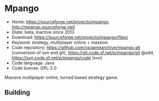 # Mpango

- Home: https://sourceforge.net/projects/mpango, http://mpango.sourceforge.net/
- State: beta, inactive since 2013
- Download: https://sourceforge.net/projects/mpango/files/
- Keyword: strategy, multiplayer online + massive
- Code repository: https://github.com/osgamearchive/mpango.git (conversion of svn and git), https://git.code.sf.net/p/mpango/git @add, https://svn.code.sf.net/p/mpango/code (svn)
- Code language: Java
- Code license: GPL-2.0

Massive multiplayer online, turned based strategy game.

## Building
